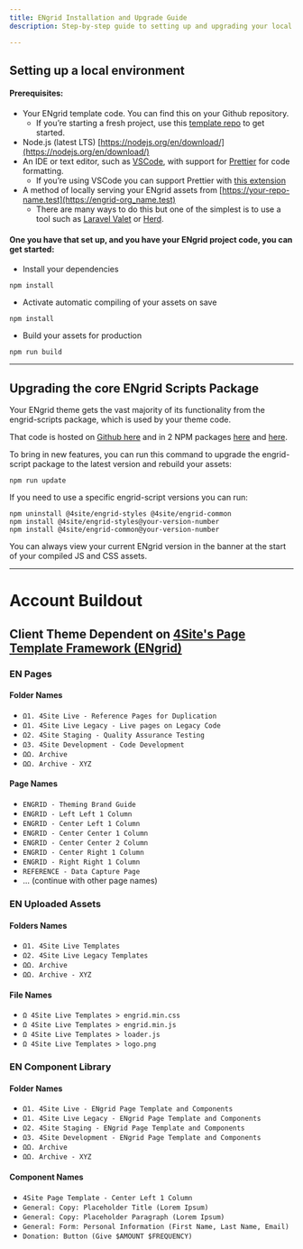 ```yaml
---
title: ENgrid Installation and Upgrade Guide
description: Step-by-step guide to setting up and upgrading your local ENgrid environment. Learn to install dependencies, compile assets, and upgrade ENgrid scripts for optimal functionality. 

---
```


## Setting up a local environment

#### Prerequisites:

* Your ENgrid template code. You can find this on your Github repository.
    * If you’re starting a fresh project, use this [template repo](https://github.com/4site-interactive-studios/engrid/) to get started.
* Node.js (latest LTS) [https://nodejs.org/en/download/](https://nodejs.org/en/download/)
* An IDE or text editor, such as [VSCode](https://code.visualstudio.com/), with support for [Prettier](https://prettier.io/) for code formatting.
    * If you’re using VSCode you can support Prettier with [this extension](https://marketplace.visualstudio.com/items?itemName=esbenp.prettier-vscode)
* A method of locally serving your ENgrid assets from [https://your-repo-name.test](https://engrid-org_name.test)
    * There are many ways to do this but one of the simplest is to use a tool such as [Laravel Valet](https://laravel.com/docs/10.x/valet) or [Herd](https://herd.laravel.com/).

#### One you have that set up, and you have your ENgrid project code, you can get started:

* Install your dependencies
```shell 
npm install
```
* Activate automatic compiling of your assets on save
```shell
npm install
```
* Build your assets for production
```shell
npm run build
```
---

## Upgrading the core ENgrid Scripts Package

Your ENgrid theme gets the vast majority of its functionality from the engrid-scripts package, which is used by your theme code.

That code is hosted on [Github here](https://github.com/4site-interactive-studios/engrid-scripts) and in 2 NPM packages [here](https://snyk.io/advisor/npm-package/@4site/engrid-common) and [here](https://snyk.io/advisor/npm-package/@4site/engrid-styles).

To bring in new features, you can run this command to upgrade the engrid-script package to the latest version and rebuild your assets:

```shell
npm run update
```

If you need to use a specific engrid-script versions you can run:

```shell
npm uninstall @4site/engrid-styles @4site/engrid-common
npm install @4site/engrid-styles@your-version-number
npm install @4site/engrid-common@your-version-number
```

You can always view your current ENgrid version in the banner at the start of your compiled JS and CSS assets.

---

# Account Buildout

## Client Theme Dependent on [4Site's Page Template Framework (ENgrid)](https://github.com/4site-interactive-studios/engrid-scripts)

### EN Pages

#### Folder Names
- `Ω1. 4Site Live - Reference Pages for Duplication`
- `Ω1. 4Site Live Legacy - Live pages on Legacy Code`
- `Ω2. 4Site Staging - Quality Assurance Testing`
- `Ω3. 4Site Development - Code Development`
- `ΩΩ. Archive`
- `ΩΩ. Archive - XYZ`

#### Page Names
- `ENGRID - Theming Brand Guide`
- `ENGRID - Left Left 1 Column`
- `ENGRID - Center Left 1 Column`
- `ENGRID - Center Center 1 Column`
- `ENGRID - Center Center 2 Column`
- `ENGRID - Center Right 1 Column`
- `ENGRID - Right Right 1 Column`
- `REFERENCE - Data Capture Page`
- ... (continue with other page names)

### EN Uploaded Assets

#### Folders Names
- `Ω1. 4Site Live Templates`
- `Ω2. 4Site Live Legacy Templates`
- `ΩΩ. Archive`
- `ΩΩ. Archive - XYZ`

#### File Names
- `Ω 4Site Live Templates > engrid.min.css`
- `Ω 4Site Live Templates > engrid.min.js`
- `Ω 4Site Live Templates > loader.js`
- `Ω 4Site Live Templates > logo.png`

### EN Component Library

#### Folder Names
- `Ω1. 4Site Live - ENgrid Page Template and Components`
- `Ω1. 4Site Live Legacy - ENgrid Page Template and Components`
- `Ω2. 4Site Staging - ENgrid Page Template and Components`
- `Ω3. 4Site Development - ENgrid Page Template and Components`
- `ΩΩ. Archive`
- `ΩΩ. Archive - XYZ`

#### Component Names
- `4Site Page Template - Center Left 1 Column`
- `General: Copy: Placeholder Title (Lorem Ipsum)`
- `General: Copy: Placeholder Paragraph (Lorem Ipsum)`
- `General: Form: Personal Information (First Name, Last Name, Email)`
- `Donation: Button (Give $AMOUNT $FREQUENCY)`
